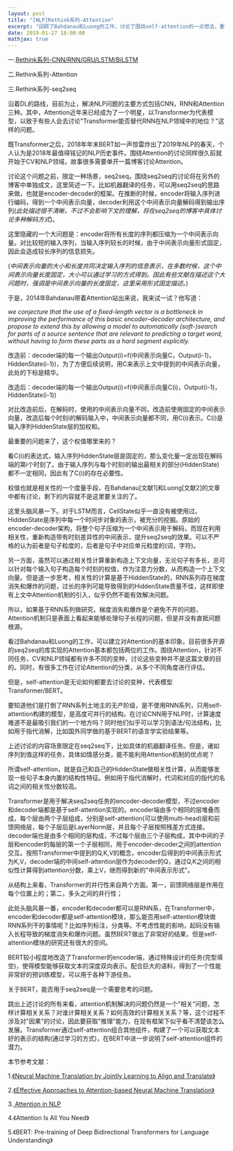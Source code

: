 ```yaml
---
layout: post
title: "[NLP]Rethink系列-Attention"
excerpt: "回顾了Bahdanau和Luong的工作，讨论了围绕self-attention的一点想法，重新思考了Transformer/BERT。"
date: 2019-01-27 18:00:00
mathjax: true
---
```


一.[Rethink系列-CNN/RNN/GRU/LSTM/BiLSTM](https://zhpmatrix.github.io/2019/01/27/NLP-rethinking-base-blocks/)

二.Rethink系列-Attention

三.Rethink系列-seq2seq


沿着DL的路线，目前为止，解决NLP问题的主要方式包括CNN，RNN和Attention三种。其中，Attention近年来已经成为了一个明星，以Transformer为代表模型，以致于有些人会去讨论"Transformer能否替代RNN在NLP领域中的地位？"这样的问题。

既Transformer之后，2018年年末BERT如一声惊雷炸出了2019年NLP的春天，个人认为是2018年最值得铭记的NLP历史事件。围绕Attention的讨论同样很久前就开始于CV和NLP领域，故事很多需要单开一篇博客讨论Attention。

讨论这个问题之前，限定一种场景，seq2seq。围绕seq2seq的讨论将在另外的博客中单独成文，这里简述一下。比如机器翻译的任务，可以用seq2seq的思路来做，也就是encoder-decoder的框架。在推断的时候，encoder将输入序列进行编码，得到一个中间表示向量，decoder利用这个中间表示向量解码得到输出序列(_此处描述很不清晰，不过不会影响下文的理解，将在seq2seq的博客中具体讨论多种解码方式_)。

这里隐藏的一个大问题是：encoder将所有长度的序列都压缩为一个中间表示向量。对比较短的输入序列，当输入序列较长的时候，由于中间表示向量形式固定，因此会造成较长序列的信息损失。

(_中间表示向量的大小和长度共同决定输入序列的信息表示，在多数时候，这个中间表示向量长度固定，大小可以通过学习的方式得到。因此有些文献在描述这个大问题时，强调是中间表示向量的长度固定，这里采用形式固定描述。_)


于是，2014年Bahdanau带着Attention站出来说，我来试一试？他写道：

_we conjecture that the use of a fixed-length vector is a bottleneck in improving the performance of this basic encoder–decoder architecture, and propose to extend this by allowing a model to automatically (soft-)search
for parts of a source sentence that are relevant to predicting a target word, without having to form these parts as a hard segment explicitly._ 

改造前：decoder端的每一个输出Output(i)=f(中间表示向量C，Output(i-1)，HiddenState(i-1))，为了方便后续说明，用C来表示上文中提到的中间表示向量，此处的下标是精华。

改造后：decoder端的每一个输出Output(i)=f(中间表示向量C(i)，Output(i-1)，HiddenState(i-1))

对比改造前后，在解码时，使用的中间表示向量不同，改造前使用固定的中间表示向量，改造后每个时刻i的解码输入中，中间表示向量都不同，用C(i)表示。C(i)是输入序列HiddenState层的加权和。

最重要的问题来了，这个权值哪里来的？

看C(i)的表达式，输入序列HiddenState层是固定的，那么变化量一定出现在解码端的第i个时刻了。由于输入序列与每个时刻i的输出最相关的部分(HiddenState)都不一定相同，因此有了C(i)的存在必要性。

权值也就是相关性的一个度量手段，在Bahdanau[文献1]和Luong[文献2]的文章中都有讨论，剩下的内容就不是这里要关注的了。

这里头脑风暴一下。对于LSTM而言，CellState似乎一直没有被使用过。HiddenState是序列中每一个时间步对象的表示，被充分的挖掘。原始的encoder-decoder架构，将整个句子压缩为一个中间表示用于解码，而现在利用相关性，重新构造带有时刻差异性的中间表示，提升seq2seq的效果。可以不严格的认为前者是句子粒度的，后者是句子中对应单元粒度的(词，字符)。

另一方面，虽然可以通过相关性计算重新构造上下文向量，无论句子有多长，总可以针对每个输入句子构造每个时刻的权值，作为注意力分数，从而构造一个上下文向量。但是退一步思考，相关性的计算是基于HiddenState的，RNN系列存在梯度消失和爆炸的问题，过长的序列可能导致得到的HiddenState质量不佳，这样即使有上文中Attention机制的引入，似乎仍然不能有效解决问题。

所以，如果基于RNN系列做研究，梯度消失和爆炸是个避免不开的问题，Attention机制只是表面上看起来能够处理句子长程的问题，但是并没有直抵问题根源。

看过Bahdanau和Luong的工作，可以建立对Attention的基本印象。目前很多开源的seq2seq的库实现的Attention基本都包括两位的工作。围绕Attention，针对不同任务，CV和NLP领域都有许多不同的变种，讨论这些变种并不是这篇文章的目的。同时，有很多工作在讨论Attention的分类，从多个不同角度进行评估。

但是，self-attention是无论如何都要去讨论的变种，代表模型Transformer/BERT。

要知道他们是打倒了RNN系列土地主的无产阶级，是不使用RNN系列，只用self-attention构建的模型，是高度可并行的结构。在讨论CNN用于NLP时，计算速度难道不是最吸引我们的一个地方吗？同时他们似乎可以学习到语法/句法结构，比如用于指代消解，比如国外同学做的基于BERT的语言学实验结果等。

上述讨论的内容场景限定在seq2seq下，比如具体的机器翻译任务。但是，诸如序列到值这样的任务，具体如情感分类，能不能利用Attention机制的优点呢？

所谓self-attention，就是自己和自己的HiddenState做相关性计算，从而能够发现一些句子本身内置的结构性特征。例如用于指代消解时，代词和对应的指代的名词之间的相关性分数较高。

Transformer是用于解决seq2seq任务的encoder-decoder模型，不过encoder和decoder端都是基于self-attention实现的。encoder端由多个相同的层堆叠而成，每个层由两个子层组成，分别是self-attention(可以使用multi-head)层和前馈网络层，每个子层后是LayerNorm层，并且每个子层按照残差方式连接。decoder端也是由多个相同的层构成，不过每个层由三个子层构成，其中中间的子层和encoder的每层的第一个子层相同，用于encoder-decoder之间的attention交互。按照Transformer中提到的Q,K,V的概念，encoder后得到的中间表示形式为K,V，decoder端的中间self-attention层作为decoder的Q，通过Q,K之间的相似性计算得到attention分数，乘上V，继而得到新的"中间表示形式"。

从结构上来看，Transformer的并行性来自两个方面。第一，前馈网络层是作用在每个位置上的；第二，多头之间的并行性；

此处头脑风暴一番，encoder和decoder都可以是RNN系，在Transformer中，encoder和decoder都是self-attention模块，那么能否用self-attention模块做RNN系列干的事情呢？比如序列标注，分类等。不考虑性能的影响，起码没有输入长程导致的梯度消失和爆炸问题。虽然BERT做出了非常好的结果，但是self-attention模块的研究还有很大的空间。

BERT较小程度地改造了Transformer的encoder端，通过特殊设计的任务(完型填空)，使得模型能够获取文本的深度双向表示。配合巨大的语料，得到了一个性能非常好的预训练模型，可以用于各种下游任务。

关于BERT，能否用于seq2seq是一个需要思考的问题。

跳出上述讨论的所有来看，attention机制解决的问题仍然是一个"相关"问题，怎样计算相关关系？对谁计算相关关系？如何高效的计算相关关系？等，这个过程不涉及对"因果"的讨论，因此要获取"推理"能力，在现有框架下似乎看不清楚该怎么发展。Transformer通过self-attention组合其他组件，构建了一个可以获取文本好的表示的结构(通过学习的方式)，在BERT中进一步说明了self-attention组件的潜力。


本节参考文献：

1.[《Neural Machine Translation by Jointly Learning to Align and Translate》](https://arxiv.org/abs/1409.0473)

2.[《Effective Approaches to Attention-based Neural Machine Translation》](https://nlp.stanford.edu/pubs/emnlp15_attn.pdf)

3.[  Attention in NLP](https://medium.com/@joealato/attention-in-nlp-734c6fa9d983)

4.《Attention Is All You Need》

5.《BERT: Pre-training of Deep Bidirectional Transformers for Language Understanding》




















